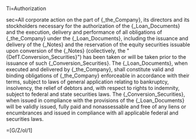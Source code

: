 Ti=Authorization

sec=All corporate action on the part of {_the_Company}, its directors and its stockholders necessary for the authorization of the {_Loan_Documents} and the execution, delivery and performance of all obligations of {_the_Company} under the {_Loan_Documents}, including the issuance and delivery of the {_Notes} and the reservation of the equity securities issuable upon conversion of the {_Notes} (collectively, the "{DefT.Conversion_Securities}") has been taken or will be taken prior to the issuance of such {_Conversion_Securities}.  The {_Loan_Documents}, when executed and delivered by {_the_Company}, shall constitute valid and binding obligations of {_the_Company} enforceable in accordance with their terms, subject to laws of general application relating to bankruptcy, insolvency, the relief of debtors and, with respect to rights to indemnity, subject to federal and state securities laws.  The {_Conversion_Securities}, when issued in compliance with the provisions of the {_Loan_Documents} will be validly issued, fully paid and nonassessable and free of any liens or encumbrances and issued in compliance with all applicable federal and securities laws.

=[G/Z/ol/1]
